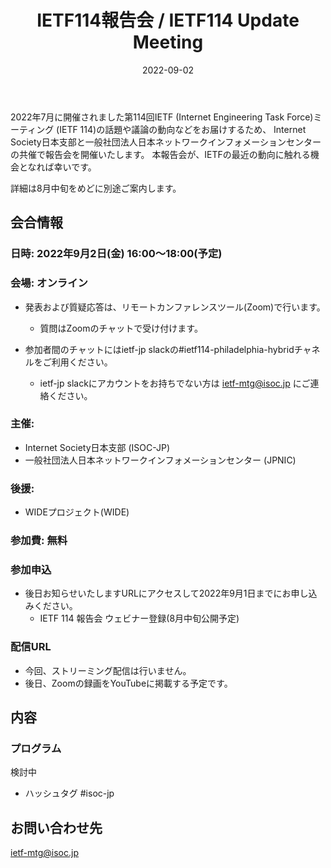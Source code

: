 ﻿---
template: SinglePost
title: IETF114報告会 / IETF114 Update Meeting
slug: activities/ietf_updates/114
status: Published
date: '2022-09-02'
categories:
  - category: 各種活動
  - category: IETF報告会
---

2022年7月に開催されました第114回IETF (Internet Engineering Task Force)ミーティング (IETF 114)の話題や議論の動向などをお届けするため、 Internet Society日本支部と一般社団法人日本ネットワークインフォメーションセンターの共催で報告会を開催いたします。 本報告会が、IETFの最近の動向に触れる機会となれば幸いです。

詳細は8月中旬をめどに別途ご案内します。

## 会合情報


### 日時: 2022年9月2日(金) 16:00～18:00(予定)


### 会場: オンライン

*  発表および質疑応答は、リモートカンファレンスツール(Zoom)で行います。
   * 質問はZoomのチャットで受け付けます。

* 参加者間のチャットにはietf-jp slackの#ietf114-philadelphia-hybridチャネルをご利用ください。
   * ietf-jp slackにアカウントをお持ちでない方は ietf-mtg@isoc.jp にご連絡ください。


### 主催:
*  Internet Society日本支部 (ISOC-JP)
*  一般社団法人日本ネットワークインフォメーションセンター (JPNIC) 


### 後援:
*  WIDEプロジェクト(WIDE)


### 参加費: 無料


### 参加申込

* 後日お知らせいたしますURLにアクセスして2022年9月1日までにお申し込みください。
  * IETF 114 報告会 ウェビナー登録(8月中旬公開予定)


### 配信URL
*  今回、ストリーミング配信は行いません。
*  後日、Zoomの録画をYouTubeに掲載する予定です。


## 内容

### プログラム

検討中

* ハッシュタグ  #isoc-jp

## お問い合わせ先
ietf-mtg@isoc.jp